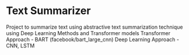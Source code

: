# Text Summarizer
Project to summarize text using abstractive text summarization technique using Deep Learning Methods and Transformer models
Transformer Approach - BART (facebook/bart_large_cnn)
Deep Learning Approach - CNN, LSTM

